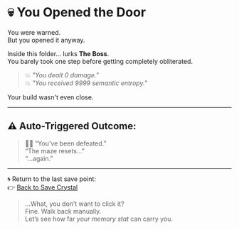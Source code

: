 

# 💀 You Opened the Door

You were warned.  
But you opened it anyway.

Inside this folder... lurks **The Boss**.  
You barely took one step before getting completely obliterated.

> 💥 *"You dealt 0 damage."*  
> 💥 *"You received 9999 semantic entropy."*

Your build wasn't even close.

---

## ⚠️ Auto-Triggered Outcome:

> 🧙‍♂️ “You’ve been defeated.”  
> “The maze resets...”  
> “...again.”

---

🌀 Return to the last save point:  
👉 [Back to Save Crystal](../../I_am_not_lizardman/papers/save_crystal/README.md)

> ...What, you don’t want to click it?  
> Fine. Walk back manually.  
> Let’s see how far *your memory stat* can carry you.

